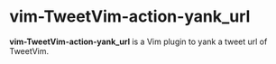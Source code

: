 # vim-TweetVim-action-yank_url

**vim-TweetVim-action-yank_url** is a Vim plugin to yank a tweet url of TweetVim.
